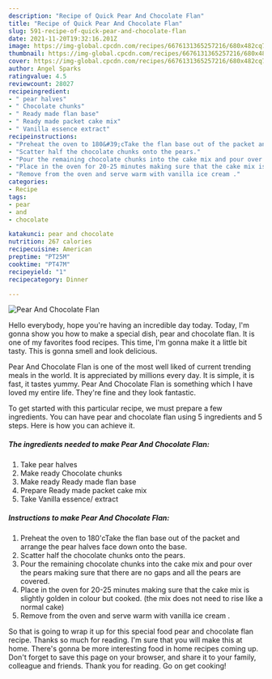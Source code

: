 ```yaml
---
description: "Recipe of Quick Pear And Chocolate Flan"
title: "Recipe of Quick Pear And Chocolate Flan"
slug: 591-recipe-of-quick-pear-and-chocolate-flan
date: 2021-11-20T19:32:16.201Z
image: https://img-global.cpcdn.com/recipes/6676131365257216/680x482cq70/pear-and-chocolate-flan-recipe-main-photo.jpg
thumbnail: https://img-global.cpcdn.com/recipes/6676131365257216/680x482cq70/pear-and-chocolate-flan-recipe-main-photo.jpg
cover: https://img-global.cpcdn.com/recipes/6676131365257216/680x482cq70/pear-and-chocolate-flan-recipe-main-photo.jpg
author: Angel Sparks
ratingvalue: 4.5
reviewcount: 28027
recipeingredient:
- " pear halves"
- " Chocolate chunks"
- " Ready made flan base"
- " Ready made packet cake mix"
- " Vanilla essence extract"
recipeinstructions:
- "Preheat the oven to 180&#39;cTake the flan base out of the packet and arrange the pear halves face down onto the base."
- "Scatter half the chocolate chunks onto the pears."
- "Pour the remaining chocolate chunks into the cake mix and pour over the pears making sure that there are no gaps and all the pears are covered."
- "Place in the oven for 20-25 minutes making sure that the cake mix is slightly golden in colour but cooked. (the mix does not need to rise like a normal cake)"
- "Remove from the oven and serve warm with vanilla ice cream ."
categories:
- Recipe
tags:
- pear
- and
- chocolate

katakunci: pear and chocolate 
nutrition: 267 calories
recipecuisine: American
preptime: "PT25M"
cooktime: "PT47M"
recipeyield: "1"
recipecategory: Dinner

---
```



![Pear And Chocolate Flan](https://img-global.cpcdn.com/recipes/6676131365257216/680x482cq70/pear-and-chocolate-flan-recipe-main-photo.jpg)

Hello everybody, hope you're having an incredible day today. Today, I'm gonna show you how to make a special dish, pear and chocolate flan. It is one of my favorites food recipes. This time, I'm gonna make it a little bit tasty. This is gonna smell and look delicious.



Pear And Chocolate Flan is one of the most well liked of current trending meals in the world. It is appreciated by millions every day. It is simple, it is fast, it tastes yummy. Pear And Chocolate Flan is something which I have loved my entire life. They're fine and they look fantastic.


To get started with this particular recipe, we must prepare a few ingredients. You can have pear and chocolate flan using 5 ingredients and 5 steps. Here is how you can achieve it.

<!--inarticleads1-->

##### The ingredients needed to make Pear And Chocolate Flan:

1. Take  pear halves
1. Make ready  Chocolate chunks
1. Make ready  Ready made flan base
1. Prepare  Ready made packet cake mix
1. Take  Vanilla essence/ extract




<!--inarticleads2-->

##### Instructions to make Pear And Chocolate Flan:

1. Preheat the oven to 180&#39;cTake the flan base out of the packet and arrange the pear halves face down onto the base.
1. Scatter half the chocolate chunks onto the pears.
1. Pour the remaining chocolate chunks into the cake mix and pour over the pears making sure that there are no gaps and all the pears are covered.
1. Place in the oven for 20-25 minutes making sure that the cake mix is slightly golden in colour but cooked. (the mix does not need to rise like a normal cake)
1. Remove from the oven and serve warm with vanilla ice cream .




So that is going to wrap it up for this special food pear and chocolate flan recipe. Thanks so much for reading. I'm sure that you will make this at home. There's gonna be more interesting food in home recipes coming up. Don't forget to save this page on your browser, and share it to your family, colleague and friends. Thank you for reading. Go on get cooking!
